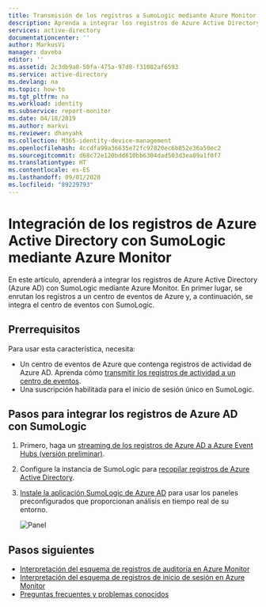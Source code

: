 ```yaml
---
title: Transmisión de los registros a SumoLogic mediante Azure Monitor | Microsoft Docs
description: Aprenda a integrar los registros de Azure Active Directory con SumoLogic mediante Azure Monitor.
services: active-directory
documentationcenter: ''
author: MarkusVi
manager: daveba
editor: ''
ms.assetid: 2c3db9a8-50fa-475a-97d8-f31082af6593
ms.service: active-directory
ms.devlang: na
ms.topic: how-to
ms.tgt_pltfrm: na
ms.workload: identity
ms.subservice: report-monitor
ms.date: 04/18/2019
ms.author: markvi
ms.reviewer: dhanyahk
ms.collection: M365-identity-device-management
ms.openlocfilehash: 4ccdfa99a36635e72fc97820ec6b852e36a50ec2
ms.sourcegitcommit: d68c72e120bdd610bb6304dad503d3ea89a1f0f7
ms.translationtype: HT
ms.contentlocale: es-ES
ms.lasthandoff: 09/01/2020
ms.locfileid: "89229793"
---
```

# <a name="integrate-azure-active-directory-logs-with-sumologic-using-azure-monitor"></a>Integración de los registros de Azure Active Directory con SumoLogic mediante Azure Monitor

En este artículo, aprenderá a integrar los registros de Azure Active Directory (Azure AD) con SumoLogic mediante Azure Monitor. En primer lugar, se enrutan los registros a un centro de eventos de Azure y, a continuación, se integra el centro de eventos con SumoLogic.

## <a name="prerequisites"></a>Prerrequisitos

Para usar esta característica, necesita:
* Un centro de eventos de Azure que contenga registros de actividad de Azure AD. Aprenda cómo [transmitir los registros de actividad a un centro de eventos](./tutorial-azure-monitor-stream-logs-to-event-hub.md). 
* Una suscripción habilitada para el inicio de sesión único en SumoLogic.

## <a name="steps-to-integrate-azure-ad-logs-with-sumologic"></a>Pasos para integrar los registros de Azure AD con SumoLogic 

1. Primero, haga un [streaming de los registros de Azure AD a Azure Event Hubs (versión preliminar)](./tutorial-azure-monitor-stream-logs-to-event-hub.md).
2. Configure la instancia de SumoLogic para [recopilar registros de Azure Active Directory](https://help.sumologic.com/Send-Data/Applications-and-Other-Data-Sources/Azure_Active_Directory/Collect_Logs_for_Azure_Active_Directory).
3. [Instale la aplicación SumoLogic de Azure AD](https://help.sumologic.com/Send-Data/Applications-and-Other-Data-Sources/Azure_Active_Directory/Install_the_Azure_Active_Directory_App_and_View_the_Dashboards) para usar los paneles preconfigurados que proporcionan análisis en tiempo real de su entorno.

   ![Panel](./media/howto-integrate-activity-logs-with-sumologic/overview-dashboard.png)

## <a name="next-steps"></a>Pasos siguientes

* [Interpretación del esquema de registros de auditoría en Azure Monitor](reference-azure-monitor-audit-log-schema.md)
* [Interpretación del esquema de registros de inicio de sesión en Azure Monitor](reference-azure-monitor-sign-ins-log-schema.md)
* [Preguntas frecuentes y problemas conocidos](concept-activity-logs-azure-monitor.md#frequently-asked-questions)